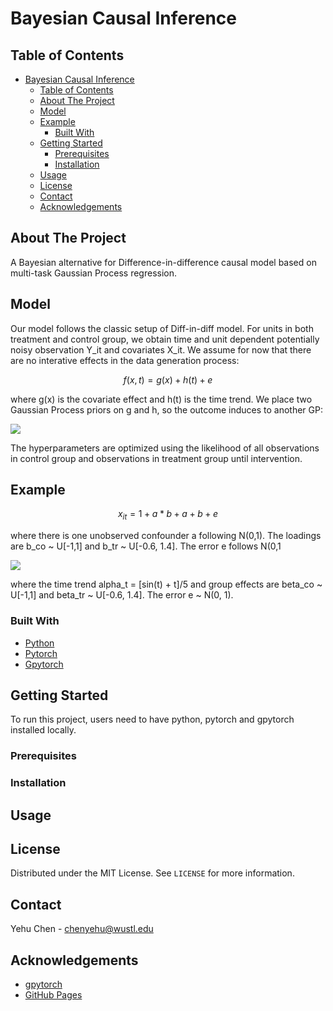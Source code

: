 # Bayesian Causal Inference

<!-- TABLE OF CONTENTS -->
## Table of Contents

- [Bayesian Causal Inference](#bayesian-causal-inference)
  - [Table of Contents](#table-of-contents)
  - [About The Project](#about-the-project)
  - [Model](#model)
  - [Example](#example)
    - [Built With](#built-with)
  - [Getting Started](#getting-started)
    - [Prerequisites](#prerequisites)
    - [Installation](#installation)
  - [Usage](#usage)
  - [License](#license)
  - [Contact](#contact)
  - [Acknowledgements](#acknowledgements)



<!-- ABOUT THE PROJECT -->
## About The Project

A Bayesian alternative for Difference-in-difference causal model based on multi-task Gaussian Process regression.

## Model

Our model follows the classic setup of Diff-in-diff model. For units in both treatment and control group, we obtain time and unit dependent potentially noisy observation Y_it and covariates X_it. We assume for now that there are no interative effects in the data generation process:

```math
f(x,t) = g(x) + h(t) + e
```

where g(x) is the covariate effect and h(t) is the time trend. We place two Gaussian Process priors on g and h, so the outcome induces to another GP:

<img src="https://latex.codecogs.com/png.latex?f(x,t)\sim\mathcal{GP}(\mu_g(x)+\mu_h(t),K_g(x,x)+K_h(t,t)+\sigma^2I)" /> 

The hyperparameters are optimized using the likelihood of all observations in control group and observations in treatment group until intervention.

## Example

```math
x_{it}=1+a*b+a+b+e
```

where there is one unobserved confounder a following N(0,1). The loadings are b_co ~ U[-1,1] and b_tr ~ U[-0.6, 1.4]. The error e follows N(0,1

<img src="https://latex.codecogs.com/png.latex?y_{it}=\delta*D_{it}+\sum((2d+1)*x_{itd})+\alpha_t+\beta+e"/> 


where the time trend alpha_t = [sin(t) + t]/5 and group effects are beta_co ~ U[-1,1] and beta_tr ~ U[-0.6, 1.4]. The error e ~ N(0, 1).

### Built With
* [Python](https://www.python.org)
* [Pytorch](https://pytorch.org/)
* [Gpytorch](https://gpytorch.ai)
  

<!-- GETTING STARTED -->
## Getting Started

To run this project, users need to have python, pytorch and gpytorch installed locally.

### Prerequisites


### Installation


<!-- USAGE EXAMPLES -->
## Usage



<!-- LICENSE -->
## License

Distributed under the MIT License. See `LICENSE` for more information.


<!-- CONTACT -->
## Contact

Yehu Chen - chenyehu@wustl.edu


<!-- ACKNOWLEDGEMENTS -->
## Acknowledgements
* [gpytorch](https://gpytorch.ai)
* [GitHub Pages](https://pages.github.com)

